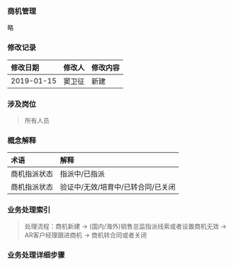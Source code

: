 ### 商机管理

略

### 修改记录

| 修改日期 | 修改人 | 修改内容 |
| :--- | :--- | :--- |
| 2019-01-15 | 窦卫征 | 新建 |

### 涉及岗位

> 所有人员

### 概念解释

| 术语 | 解释 |
| :--- | :--- |
| 商机指派状态 | 指派中/已指派 |
| 商机指派状态 | 验证中/无效/培育中/已转合同/已关闭 |

### 业务处理索引

> 处理流程：商机新建 -&gt; \(国内/海外\)销售总监指派线索或者设置商机无效 -&gt; AR客户经理跟进商机 -&gt; 商机转合同或者关闭

### 业务处理详细步骤




